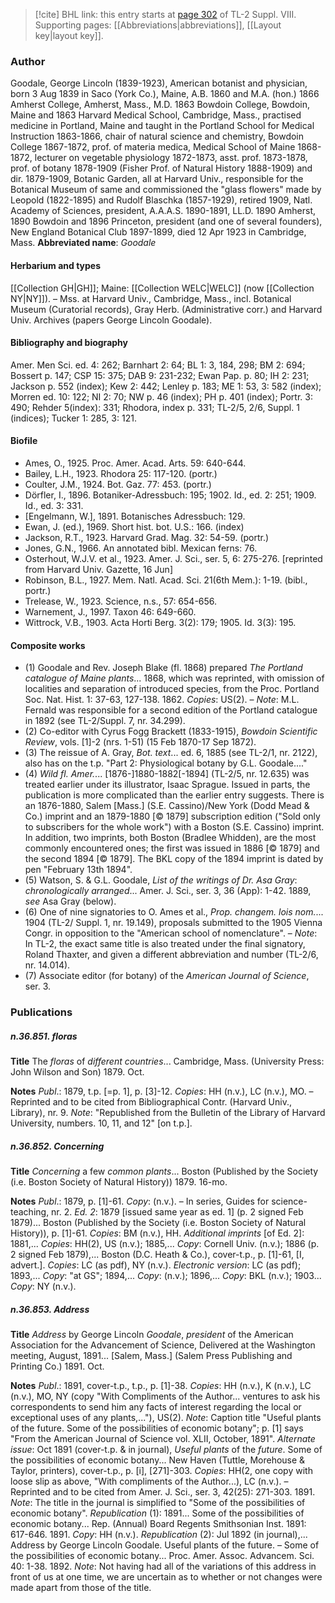 > [!cite] BHL link: this entry starts at [page 302](https://www.biodiversitylibrary.org/page/33258780) of TL-2 Suppl. VIII.
> Supporting pages: [[Abbreviations|abbreviations]], [[Layout key|layout key]].

### Author

Goodale, George Lincoln (1839-1923), American botanist and physician, born 3 Aug 1839 in Saco (York Co.), Maine, A.B. 1860 and M.A. (hon.) 1866 Amherst College, Amherst, Mass., M.D. 1863 Bowdoin College, Bowdoin, Maine and 1863 Harvard Medical School, Cambridge, Mass., practised medicine in Portland, Maine and taught in the Portland School for Medical Instruction 1863-1866, chair of natural science and chemistry, Bowdoin College 1867-1872, prof. of materia medica, Medical School of Maine 1868-1872, lecturer on vegetable physiology 1872-1873, asst. prof. 1873-1878, prof. of botany 1878-1909 (Fisher Prof. of Natural History 1888-1909) and dir. 1879-1909, Botanic Garden, all at Harvard Univ., responsible for the Botanical Museum of same and commissioned the "glass flowers" made by Leopold (1822-1895) and Rudolf Blaschka (1857-1929), retired 1909, Natl. Academy of Sciences, president, A.A.A.S. 1890-1891, LL.D. 1890 Amherst, 1890 Bowdoin and 1896 Princeton, president (and one of several founders), New England Botanical Club 1897-1899, died 12 Apr 1923 in Cambridge, Mass. 
**Abbreviated name**: *Goodale*

#### Herbarium and types

[[Collection GH|GH]]; Maine: [[Collection WELC|WELC]] (now [[Collection NY|NY]]). – Mss. at Harvard Univ., Cambridge, Mass., incl. Botanical Museum (Curatorial records), Gray Herb. (Administrative corr.) and Harvard Univ. Archives (papers George Lincoln Goodale).

#### Bibliography and biography

Amer. Men Sci. ed. 4: 262; Barnhart 2: 64; BL 1: 3, 184, 298; BM 2: 694; Bossert p. 147; CSP 15: 375; DAB 9: 231-232; Ewan Pap. p. 80; IH 2: 231; Jackson p. 552 (index); Kew 2: 442; Lenley p. 183; ME 1: 53, 3: 582 (index); Morren ed. 10: 122; NI 2: 70; NW p. 46 (index); PH p. 401 (index); Portr. 3: 490; Rehder 5(index): 331; Rhodora, index p. 331; TL-2/5, 2/6, Suppl. 1 (indices); Tucker 1: 285, 3: 121.

#### Biofile

- Ames, O., 1925. Proc. Amer. Acad. Arts. 59: 640-644.
- Bailey, L.H., 1923. Rhodora 25: 117-120. (portr.)
- Coulter, J.M., 1924. Bot. Gaz. 77: 453. (portr.)
- Dörfler, I., 1896. Botaniker-Adressbuch: 195; 1902. Id., ed. 2: 251; 1909. Id., ed. 3: 331.
- \[Engelmann, W.\], 1891. Botanisches Adressbuch: 129.
- Ewan, J. (ed.), 1969. Short hist. bot. U.S.: 166. (index)
- Jackson, R.T., 1923. Harvard Grad. Mag. 32: 54-59. (portr.)
- Jones, G.N., 1966. An annotated bibl. Mexican ferns: 76.
- Osterhout, W.J.V. et al., 1923. Amer. J. Sci., ser. 5, 6: 275-276. \[reprinted from Harvard Univ. Gazette, 16 Jun\]
- Robinson, B.L., 1927. Mem. Natl. Acad. Sci. 21(6th Mem.): 1-19. (bibl., portr.)
- Trelease, W., 1923. Science, n.s., 57: 654-656.
- Warnement, J., 1997. Taxon 46: 649-660.
- Wittrock, V.B., 1903. Acta Horti Berg. 3(2): 179; 1905. Id. 3(3): 195.

#### Composite works

- (1) Goodale and Rev. Joseph Blake (fl. 1868) prepared *The Portland catalogue of Maine plants*... 1868, which was reprinted, with omission of localities and separation of introduced species, from the Proc. Portland Soc. Nat. Hist. 1: 37-63, 127-138. 1862. *Copies*: US(2). – *Note*: M.L. Fernald was responsible for a second edition of the Portland catalogue in 1892 (see TL-2/Suppl. 7, nr. 34.299).
- (2) Co-editor with Cyrus Fogg Brackett (1833-1915), *Bowdoin Scientific Review*, vols. \[1\]-2 (nrs. 1-51) (15 Feb 1870-17 Sep 1872).
- (3) The reissue of A. Gray, *Bot. text*... ed. 6, 1885 (see TL-2/1, nr. 2122), also has on the t.p. "Part 2: Physiological botany by G.L. Goodale...."
- (4) *Wild fl. Amer.*... \[1876-\]1880-1882\[-1894\] (TL-2/5, nr. 12.635) was treated earlier under its illustrator, Isaac Sprague. Issued in parts, the publication is more complicated than the earlier entry suggests. There is an 1876-1880, Salem \[Mass.\] (S.E. Cassino)/New York (Dodd Mead & Co.) imprint and an 1879-1880 \[© 1879\] subscription edition ("Sold only to subscribers for the whole work") with a Boston (S.E. Cassino) imprint. In addition, two imprints, both Boston (Bradlee Whidden), are the most commonly encountered ones; the first was issued in 1886 \[© 1879\] and the second 1894 \[© 1879\]. The BKL copy of the 1894 imprint is dated by pen "February 13th 1894".
- (5) Watson, S. & G.L. Goodale, *List of the writings of Dr. Asa Gray*: *chronologically arranged*... Amer. J. Sci., ser. 3, 36 (App): 1-42. 1889, *see* Asa Gray (below).
- (6) One of nine signatories to O. Ames et al., *Prop. changem. lois nom.*... 1904 (TL-2/ Suppl. 1, nr. 19.149), proposals submitted to the 1905 Vienna Congr. in opposition to the "American school of nomenclature". – *Note*: In TL-2, the exact same title is also treated under the final signatory, Roland Thaxter, and given a different abbreviation and number (TL-2/6, nr. 14.014).
- (7) Associate editor (for botany) of the *American Journal of Science*, ser. 3.

### Publications

##### n.36.851. floras

**Title**
The *floras* of *different countries*... Cambridge, Mass. (University Press: John Wilson and Son) 1879. Oct.

**Notes**
*Publ*.: 1879, t.p. \[=p. 1\], p. \[3\]-12. *Copies*: HH (n.v.), LC (n.v.), MO. – Reprinted and to be cited from Bibliographical Contr. (Harvard Univ., Library), nr. 9.
*Note*: "Republished from the Bulletin of the Library of Harvard University, numbers. 10, 11, and 12" \[on t.p.\].

##### n.36.852. Concerning

**Title**
*Concerning* a few *common plants*... Boston (Published by the Society (i.e. Boston Society of Natural History)) 1879. 16-mo.

**Notes**
*Publ*.: 1879, p. \[1\]-61. *Copy*: (n.v.). – In series, Guides for science-teaching, nr. 2.
*Ed. 2*: 1879 \[issued same year as ed. 1\] (p. 2 signed Feb 1879)... Boston (Published by the Society (i.e. Boston Society of Natural History)), p. \[1\]-61. *Copies*: BM (n.v.), HH.
*Additional imprints* \[of Ed. 2\]: 1881,... *Copies*: HH(2), US (n.v.); 1885,... *Copy*: Cornell Univ. (n.v.); 1886 (p. 2 signed Feb 1879),... Boston (D.C. Heath & Co.), cover-t.p., p. \[1\]-61, \[I, advert.\]. *Copies*: LC (as pdf), NY (n.v.). *Electronic version*: LC (as pdf); 1893,... *Copy*: "at GS"; 1894,... *Copy*: (n.v.); 1896,... *Copy*: BKL (n.v.); 1903...
*Copy*: NY (n.v.).

##### n.36.853. Address

**Title**
*Address* by George Lincoln *Goodale*, *president* of the American Association for the Advancement of Science, Delivered at the Washington meeting, August, 1891... \[Salem, Mass.\] (Salem Press Publishing and Printing Co.) 1891. Oct.

**Notes**
*Publ*.: 1891, cover-t.p., t.p., p. \[1\]-38. *Copies*: HH (n.v.), K (n.v.), LC (n.v.), MO, NY (copy "With Compliments of the Author... ventures to ask his correspondents to send him any facts of interest regarding the local or exceptional uses of any plants,..."), US(2).
*Note*: Caption title "Useful plants of the future. Some of the possibilities of economic botany"; p. \[1\] says "From the American Journal of Science vol. XLII, October, 1891".
*Alternate issue*: Oct 1891 (cover-t.p. & in journal), *Useful plants* of the *future*. Some of the possibilities of economic botany... New Haven (Tuttle, Morehouse & Taylor, printers), cover-t.p., p. \[i\], \[271\]-303. *Copies*: HH(2, one copy with loose slip as above, "With compliments of the Author...), LC (n.v.). – Reprinted and to be cited from Amer. J. Sci., ser. 3, 42(25): 271-303. 1891.
*Note*: The title in the journal is simplified to "Some of the possibilities of economic botany".
*Republication* (1): 1891... Some of the possibilities of economic botany... Rep. (Annual) Board Regents Smithsonian Inst. 1891: 617-646. 1891. *Copy*: HH (n.v.).
*Republication* (2): Jul 1892 (in journal),... Address by George Lincoln Goodale. Useful plants of the future. – Some of the possibilities of economic botany... Proc. Amer. Assoc. Advancem. Sci. 40: 1-38. 1892.
*Note*: Not having had all of the variations of this address in front of us at one time, we are uncertain as to whether or not changes were made apart from those of the title.

